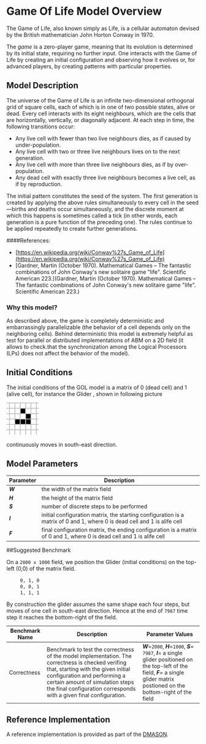 <!--
title: Gome Of Life
layout: default
authors: Gennaro Cordasco, Carmine Spagnuolo and Vittorio Scaran
-->

# Game Of Life Model Overview

The Game of Life, also known simply as Life, is a cellular automaton devised by the British mathematician John Horton Conway in 1970.
	

The _game_ is a zero-player game, meaning that its evolution is determined by its initial state, requiring no further input. One interacts with the Game of Life by creating an initial configuration and observing how it evolves or, for advanced players, by creating patterns with particular properties.


## Model Description

The universe of the Game of Life is an infinite two-dimensional orthogonal grid of square cells, each of which is in one of two possible states, alive or dead. Every cell interacts with its eight neighbours, which are the cells that are horizontally, vertically, or diagonally adjacent. At each step in time, the following transitions occur:

- Any live cell with fewer than two live neighbours dies, as if caused by under-population.
- Any live cell with two or three live neighbours lives on to the next generation.
- Any live cell with more than three live neighbours dies, as if by over-population.
- Any dead cell with exactly three live neighbours becomes a live cell, as if by reproduction.

The initial pattern constitutes the seed of the system. The first generation is created by applying the above rules simultaneously to every cell in the seed—births and deaths occur simultaneously, and the discrete moment at which this happens is sometimes called a tick (in other words, each generation is a pure function of the preceding one). The rules continue to be applied repeatedly to create further generations.

####References:
* [https://en.wikipedia.org/wiki/Conway%27s_Game_of_Life](https://en.wikipedia.org/wiki/Conway%27s_Game_of_Life)
* [Gardner, Martin (October 1970). Mathematical Games – The fantastic combinations of John Conway's new solitaire game "life". Scientific American 223.](Gardner, Martin (October 1970). Mathematical Games – The fantastic combinations of John Conway's new solitaire game "life". Scientific American 223.)

### Why this model?

As described above, the game is completely deterministic and embarrassingly parallelizable (the behavior of a cell depends only on the neighboring cells). Behind deterministic this model is extremely helpful as test for parallel or distributed implementations of ABM on a 2D field (it allows to check.that the synchronization among the Logical Processors (LPs)  does not affect the behavior of the model). 

## Initial Conditions

The initial conditions of the GOL model is a matrix of 0 (dead cell) and 1 (alive cell), for instance the Glider 
, shown in following picture

![Glider image](images/glider.gif) 

continuously moves in south-east direction. 


## Model Parameters

| Parameter  | Description   |
|---|---|
| _**W**_  		| the width of the matrix field|
| _**H**_ 		| the height of the matrix field|
| _**S**_ 		| number of discrete steps to be performed|
| _**I**_| initial configuration matrix, the starting configuration is a matrix of 0 and 1, where 0 is dead cell and 1 is alife cell|
| _**F**_| final configuration matrix, the ending configuration is a matrix of 0 and 1, where 0 is dead cell and 1 is alife cell|

##Suggested Benchmark

On a `2000 x 1000` field, we position the Glider (initial conditions) on the top-left (0,0) of the matrix field.
		
		 0, 1, 0 
		 0, 0, 1 
		 1, 1, 1
		 
		 
By construction the glider assumes the same shape each four steps, but moves of one cell in south-east direction. Hence at the end of `7987` time step it reaches the bottom-right of the field.

| Benchmark Name  | Description   | Parameter Values |
|---|---|---|
| Correctness | Benchmark to test the correctness of the model implementation. The correctness is checked verifing  that, starting with the given initial configuration and performing a certain amount of simulation steps the final configuration corresponds with a given final configuration. | _**W**_=`2000`, _**H**_=`1000`, _**S**_= `7987`,  _**I**_= a single glider positioned on the top-left of the field, _**F**_= a single glider matrix postioned on the bottom-right of the field|


## Reference Implementation

A reference implementation is provided as part of the [DMASON](https://github.com/isislab-unisa/dmason/tree/master/src/test/java/it/isislab/dmason/sim/app/GameOfLife).
